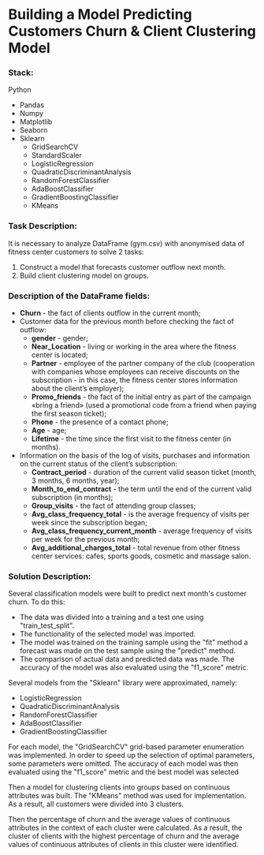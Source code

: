 # **Building a Model Predicting Customers Churn & Client Clustering Model**

### Stack:
Python 
- Pandas
- Numpy
- Matplotlib
- Seaborn
- Sklearn
  - GridSearchCV
  - StandardScaler
  - LogisticRegression
  - QuadraticDiscriminantAnalysis
  - RandomForestClassifier
  - AdaBoostClassifier
  - GradientBoostingClassifier
  - KMeans

### Task Description:

It is necessary to analyze DataFrame (gym.csv) with anonymised data of fitness center customers to solve 2 tasks:
1. Construct a model that forecasts customer outflow next month.
2. Build client clustering model on groups.

### Description of the DataFrame fields:

- **Churn** - the fact of clients outflow in the current month;
- Customer data for the previous month before checking the fact of outflow:
  - **gender** - gender;
  - **Near_Location** - living or working in the area where the fitness center is located;
  - **Partner** - employee of the partner company of the club (cooperation with companies whose employees can receive discounts on the subscription - in this case, the fitness center stores information about the client’s employer);
  - **Promo_friends** - the fact of the initial entry as part of the campaign «bring a friend» (used a promotional code from a friend when paying the first season ticket);
  - **Phone** - the presence of a contact phone;
  - **Age** - age;
  - **Lifetime** - the time since the first visit to the fitness center (in months).
- Information on the basis of the log of visits, purchases and information on the current status of the client’s subscription:
  - **Contract_period** - duration of the current valid season ticket (month, 3 months, 6 months, year);
  - **Month_to_end_contract** - the term until the end of the current valid subscription (in months);
  - **Group_visits** - the fact of attending group classes;
  - **Avg_class_frequency_total** - is the average frequency of visits per week since the subscription began;
  - **Avg_class_frequency_current_month** - average frequency of visits per week for the previous month;
  - **Avg_additional_charges_total** - total revenue from other fitness center services: cafes, sports goods, cosmetic and massage salon.

### Solution Description:
Several classification models were built to predict next month's customer churn. To do this:
- The data was divided into a training and a test one using "train_test_split".
- The functionality of the selected model was imported.
- The model was trained on the training sample using the "fit" method
a forecast was made on the test sample using the "predict" method.
- The comparison of actual data and predicted data was made. The accuracy of the model was also evaluated using the "f1_score" metric.

Several models from the "Sklearn" library were approximated, namely:
- LogisticRegression
- QuadraticDiscriminantAnalysis
- RandomForestClassifier
- AdaBoostClassifier
- GradientBoostingClassifier

For each model, the "GridSearchCV" grid-based parameter enumeration was implemented. In order to speed up the selection of optimal parameters, some parameters were omitted. The accuracy of each model was then evaluated using the "f1_score" metric and the best model was selected

Then a model for clustering clients into groups based on continuous attributes was built. The "KMeans" method was used for implementation. As a result, all customers were divided into 3 clusters.

Then the percentage of churn and the average values of continuous attributes in the context of each cluster were calculated. As a result, the cluster of clients with the highest percentage of churn and the average values of continuous attributes of clients in this cluster were identified.

